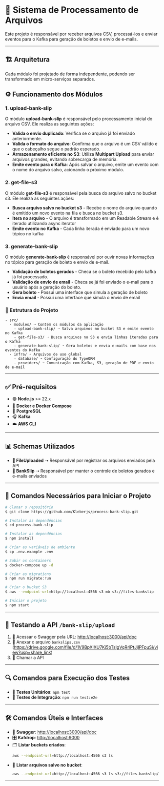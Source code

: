 # 📌 Sistema de Processamento de Arquivos

Este projeto é responsável por receber arquivos CSV, processá-los e enviar eventos para o Kafka para geração de boletos e envio de e-mails.

---

## 🏗️ Arquitetura

Cada módulo foi projetado de forma independente, podendo ser transformado em micro-serviços separados.

## ⚙️ Funcionamento dos Módulos

### 1. **upload-bank-slip**
O módulo **upload-bank-slip** é responsável pelo processamento inicial do arquivo CSV. Ele realiza as seguintes ações:

- **Valida o envio duplicado**: Verifica se o arquivo já foi enviado anteriormente.
- **Valida o formato do arquivo**: Confirma que o arquivo é um CSV válido e que o cabeçalho segue o padrão esperado.
- **Armazenamento eficiente no S3**: Utiliza **Multipart Upload** para enviar arquivos grandes, evitando sobrecarga de memória.
- **Emite evento para o Kafka**: Após salvar o arquivo, emite um evento com o nome do arquivo salvo, acionando o próximo módulo.

### 2. **get-file-s3**
O módulo **get-file-s3** é responsável pela busca do arquivo salvo no bucket s3. Ele realiza as seguintes ações:

- **Busca arquivo salvo no bucket s3** - Recebe o nome do arquivo quando é emitido um novo evento na fila e busca no bucket s3.
- **Itera no arquivo** - O arquivo é transformado em um Readable Stream e é iterado utilizando async iterator
- **Emite evento no Kafka** - Cada linha iterada é enviado para um novo tópico no kafka

### 3. **generate-bank-slip**
O módulo **generate-bank-slip** é responsável por ouvir novas informações no tópico para geração de boleto e envio de e-mail.

- **Validação de boletos gerados** - Checa se o boleto recebido pelo kafka já foi processado.
- **Validação de envio de email** - Checa se já foi enviado o e-mail para o usuário após a geração do boleto.
- **Gera boleto** - Possui uma interface que simula a geração de boleto
- **Envia email** - Possui uma interface que simula o envio de email


### 📂 Estrutura do Projeto

```⚔
- src/
  - modules/ ➝ Contém os módulos da aplicação
    - upload-bank-slip/ ➝ Salva arquivos no bucket S3 e emite evento no Kafka
    - get-file-s3/ ➝ Busca arquivos no S3 e envia linhas iteradas para o Kafka
    - generate-bank-slip/ ➝ Gera boletos e envia e-mails com base nos eventos do Kafka
  - infra/ ➝ Arquivos de uso global
    - database/ ➝ Configuração do TypeORM
    - providers/ ➝ Comunicação com Kafka, S3, geração de PDF e envio de e-mail
```

---

## ✅ Pré-requisitos

- 🟢 **Node.js** >= 22.x
- 🐳 **Docker e Docker Compose**
- 🐘 **PostgreSQL**
- 🎧 **Kafka**
- ☁️ **AWS CLI**

---

## 📊 Schemas Utilizados

- **📁 FileUploaded** ➝ Responsável por registrar os arquivos enviados pela API
- **🏦 BankSlip** ➝ Responsável por manter o controle de boletos gerados e e-mails enviados

---

## 🚀 Comandos Necessários para Iniciar o Projeto

```sh
# Clonar o repositório
$ git clone https://github.com/Kleberjs/process-bank-slip.git

# Instalar as dependências
$ cd process-bank-slip

# Instalar as dependências
$ npm install

# Criar as variáveis de ambiente
$ cp .env.example .env

# Subir os containers
$ docker-compose up -d

# Criar as migrations
$ npm run migrate:run

# Criar o bucket S3
$ aws --endpoint-url=http://localhost:4566 s3 mb s3://files-bankslip

# Iniciar o projeto
$ npm start
```

---

## 🧪 Testando a API `/bank-slip/upload`

1. 📜 Acessar o Swagger pela URL: [http://localhost:3000/api/doc](http://localhost:3000/api/doc)
2. 📎 Anexar o arquivo `bankslips.csv` (https://drive.google.com/file/d/1V9BpXlXU7Kj5bTsIgVqR4PtJjIPFpuSi/view?usp=share_link)
3. 📡 Chamar a API

---

## 🔍 Comandos para Execução dos Testes

- 🧪 **Testes Unitários**: `npm test`
- 🚦 **Testes de Integração**: `npm run test:e2e`

---

## 🛠️ Comandos Úteis e Interfaces

- 📜 **Swagger**: [http://localhost:3000/api/doc](http://localhost:3000/api/doc)
- 🎛️ **Kafdrop**: [http://localhost:9000](http://localhost:9000)
- 🗂️ **Listar buckets criados**:
  ```sh
  aws --endpoint-url=http://localhost:4566 s3 ls
  ```
- 📄 **Listar arquivos salvo no bucket**:
  ```sh
  aws --endpoint-url=http://localhost:4566 s3 ls s3://files-bankslip/ --recursive --human-readable --summarize
  ```

---

